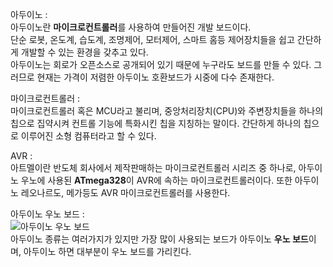아두이노
: <br>아두이노란 <b>마이크로컨트롤러</b>를 사용하여 만들어진 개발 보드이다.<br> 단순 로봇, 온도계, 습도계, 조명제어, 모터제어, 스마트 홈등 제어장치들을 쉽고 간단하게 개발할 수 있는 환경을 갖추고 있다. <br>
아두이노는 회로가 오픈소스로 공개되어 있기 때문에 누구라도 보드를 만들 수 있다. 그러므로 현재는 가격이 저렴한 아두이노 호환보드가 시중에 다수 존재한다.


마이크로컨트롤러
: <br>마이크로컨트롤러 혹은 MCU라고 불리며, 중앙처리장치(CPU)와 주변장치들을 하나의 칩으로 집약시켜 컨트롤 기능에 특화시킨 칩을 지칭하는 말이다. 간단하게 하나의 칩으로 이루어진 소형 컴퓨터라고 할 수 있다.


AVR
: <br>아트멜이란 반도체 회사에서 제작판매하는 마이크로컨트롤러 시리즈 중 하나로, 아두이노 우노에 사용된 <b>ATmega328</b>이 AVR에 속하는 마이크로컨트롤러이다. 또한 아두이노 레오나르도, 메가등도 AVR 마이크로컨트롤러를 사용한다.


아두이노 우노 보드
: <br>![아두이노 우노 보드](https://user-images.githubusercontent.com/59801728/73506326-8df88600-4418-11ea-81bd-2ab355bfd55f.PNG)
<br>
아두이노 종류는 여러가지가 있지만 가장 많이 사용되는 보드가 아두이노 <b>우노 보드</b>이며, 아두이노 하면 대부분이 우노 보드를 가리킨다.